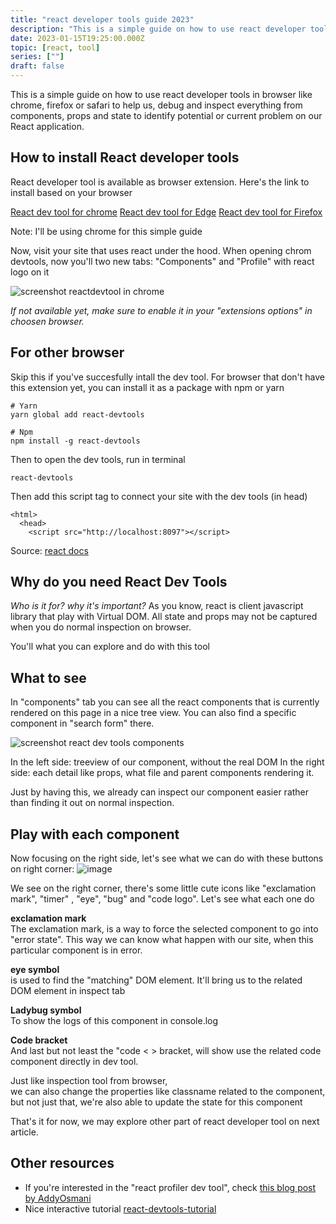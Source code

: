 ```yaml
---
title: "react developer tools guide 2023"
description: "This is a simple guide on how to use react developer tools in browser like chrome, firefox or safari to help us, debug and inspect: components, props and state"
date: 2023-01-15T19:25:00.000Z
topic: [react, tool]
series: [""]
draft: false
---
```

This is a simple guide on how to use react developer tools in browser like chrome, firefox or safari to help us, debug and inspect everything from components, props and state to identify potential or current problem on our React application.

## How to install React developer tools
React developer tool is available as browser extension.  Here's the link to install based on your browser

[React dev tool for chrome](https://chrome.google.com/webstore/detail/react-developer-tools/fmkadmapgofadopljbjfkapdkoienihi?hl=en)
[React dev tool for Edge](https://microsoftedge.microsoft.com/addons/detail/react-developer-tools/gpphkfbcpidddadnkolkpfckpihlkkil)
[React dev tool for Firefox](https://addons.mozilla.org/en-US/firefox/addon/react-devtools/)

Note: I'll be using chrome for this simple guide 

Now, visit your site that uses react under the hood. When opening chrom devtools, now you'll two new tabs: "Components" and "Profile" with react logo on it 

![screenshot reactdevtool in chrome](https://i.ibb.co/10W7Hrg/Screen-Shot-2023-01-16-at-15-30-34.png)

*If not available yet, make sure to enable it in your "extensions options" in choosen browser.*

## For other browser
Skip this if you've succesfully intall the dev tool.
For browser that don't have this extension yet, you can install it as a package with npm or yarn
```
# Yarn
yarn global add react-devtools

# Npm
npm install -g react-devtools
```

Then to open the dev tools, run in terminal
```
react-devtools
```

Then add this script tag to connect your site with the dev tools (in head)
```
<html>
  <head>
    <script src="http://localhost:8097"></script>
```


Source: [react docs](https://beta.reactjs.org/learn/react-developer-tools)

## Why do you need React Dev Tools

*Who is it for? why it's important?*
As you know, react is client javascript library that play with Virtual DOM. All state and props may not be captured when you do normal inspection on browser.  

You'll what you can explore and do with this tool

## What to see
In "components" tab you can see all the react components that is currently rendered on this page in a nice tree view. You can also find a specific component in "search form" there.

![screenshot react dev tools components](https://i.ibb.co/QYK6q13/Screen-Shot-2023-01-16-at-15-37-56.png)

In the left side: treeview of our component, without the real DOM 
In the right side: each detail like props, what file and parent components rendering it.

Just by having this, we already can inspect our component easier rather than finding it out on normal inspection.

## Play with each component

Now focusing on the right side, let's see what we can do with these buttons on right corner:
![image](https://i.ibb.co/J51VKq1/Screen-Shot-2023-01-16-at-15-40-52.png)

We see on the right corner, there's some little cute icons like "exclamation mark", "timer" , "eye", "bug" and "code logo". Let's see what each one do

**exclamation mark**  
The exclamation mark, is a way to force the selected component to go into "error state". This way we can know what happen with our site, when this particular component is in error.

**eye symbol**  
is used to find the "matching" DOM element. It'll bring us to the related DOM element in inspect tab

**Ladybug symbol**  
To show the logs of this component in console.log 

**Code bracket**  
And last but not least the "code < > bracket, will show use the related code component directly in dev tool. 

Just like inspection tool from browser,  
we can also change the properties like classname related to the component, but not just that, we're also able to update the state for this component


That's it for now, we may explore other part of react developer tool on next article.

## Other resources
- If you're interested in the "react profiler dev tool", check [this blog post by AddyOsmani](https://addyosmani.com/blog/profiling-react-js/)
- Nice interactive tutorial [react-devtools-tutorial](https://react-devtools-tutorial.vercel.app/element-selector-tool)



